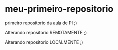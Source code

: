 # meu-primeiro-repositorio
primeiro repositorio da aula de PI ;)

Alterando repositorio REMOTAMENTE ;)

Alterando repositorio LOCALMENTE ;)
